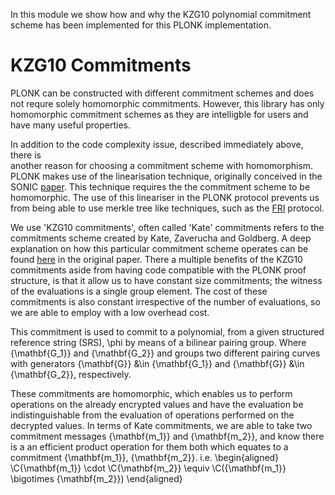 In this module we show how and why the KZG10 
polynomial commitment scheme has been implemented
for this PLONK implementation.

KZG10 Commitments 
==================

PLONK can be constructed with different 
commitment schemes and does not requre solely
homomorphic commitments. However, this library
has only homomorphic commitment schemes as they 
are intelligble for users and have many useful
properties. 

In addition to the code complexity issue, 
described immediately above, there is  
another reason for choosing a commitment
scheme with homomorphism. PLONK makes use
of the linearisation technique, originally
conceived in the SONIC [paper][sonic_paper]. 
This technique requires the the commitment 
scheme to be homomorphic. The use of this 
lineariser in the PLONK protocol prevents 
us from being able to use merkle tree like
techniques, such as the [FRI][fri_paper] 
protocol. 
 


We use 'KZG10 commitments', often called 'Kate' 
commitments refers to the commitments scheme 
created by Kate, Zaverucha and Goldberg. 
A deep explanation on how this particular commitment 
scheme operates can be found [here][kzg10_paper] 
in the original paper.
There a multiple benefits of the KZG10 commitments
aside from having code compatible with the PLONK 
proof structure, is that it allow us to have 
constant size commitments; the witness of the 
evaluations is a single group element. The cost 
of these commitments is also constant irrespective 
of the number of evaluations, so we are able to 
employ with a low overhead cost.





This commitment is used to commit to a polynomial,
from a given structured reference string (SRS),
\phi by means of a bilinear pairing group.
Where {\mathbf{G_1}} and {\mathbf{G_2}} and groups 
two different pairing curves with generators {\mathbf{G}}
&\in {\mathbf{G_1}} and {\mathbf{G}} &\in {\mathbf{G_2}}, 
respectively. 

These commitments are homomorphic, which enables us 
to perform operations on the already encrypted values 
and have the evaluation be indistinguishable from the 
evaluation of operations performed on the decrypted values.
In terms of Kate commitments, we are able to take two
commitment messages {\mathbf{m_1}} and {\mathbf{m_2}}, 
and know there is a an efficient product operation 
for them both which equates to a commitment 
 {\mathbf{m_1}}, {\mathbf{m_2}}.
i.e.
\begin{aligned}
\C{\mathbf{m_1}} \cdot \C{\mathbf{m_2}} \equiv 
\C({\mathbf{m_1}} \bigotimes {\mathbf{m_2}})
\end{aligned}




[sonic_paper]:https://eprint.iacr.org/2019/099.pdf
[fri_paper]:https://drops.dagstuhl.de/opus/volltexte/2018/9018/pdf/LIPIcs-ICALP-2018-14.pdf
[kzg10_paper]:https://www.iacr.org/archive/asiacrypt2010/6477178/6477178.pdf